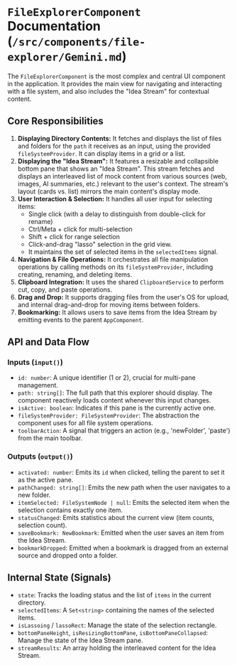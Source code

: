 # `FileExplorerComponent` Documentation (`/src/components/file-explorer/Gemini.md`)

The `FileExplorerComponent` is the most complex and central UI component in the application. It provides the main view for navigating and interacting with a file system, and also includes the "Idea Stream" for contextual content.

## Core Responsibilities

1.  **Displaying Directory Contents:** It fetches and displays the list of files and folders for the `path` it receives as an input, using the provided `fileSystemProvider`. It can display items in a grid or a list.
2.  **Displaying the "Idea Stream":** It features a resizable and collapsible bottom pane that shows an "Idea Stream". This stream fetches and displays an interleaved list of mock content from various sources (web, images, AI summaries, etc.) relevant to the user's context. The stream's layout (cards vs. list) mirrors the main content's display mode.
3.  **User Interaction & Selection:** It handles all user input for selecting items:
    - Single click (with a delay to distinguish from double-click for rename)
    - Ctrl/Meta + click for multi-selection
    - Shift + click for range selection
    - Click-and-drag "lasso" selection in the grid view.
    - It maintains the set of selected items in the `selectedItems` signal.
4.  **Navigation & File Operations:** It orchestrates all file manipulation operations by calling methods on its `fileSystemProvider`, including creating, renaming, and deleting items.
5.  **Clipboard Integration:** It uses the shared `ClipboardService` to perform cut, copy, and paste operations.
6.  **Drag and Drop:** It supports dragging files from the user's OS for upload, and internal drag-and-drop for moving items between folders.
7.  **Bookmarking:** It allows users to save items from the Idea Stream by emitting events to the parent `AppComponent`.

## API and Data Flow

### Inputs (`input()`)

-   `id: number`: A unique identifier (1 or 2), crucial for multi-pane management.
-   `path: string[]`: The full path that this explorer should display. The component reactively loads content whenever this input changes.
-   `isActive: boolean`: Indicates if this pane is the currently active one.
-   `fileSystemProvider: FileSystemProvider`: The abstraction the component uses for all file system operations.
-   `toolbarAction`: A signal that triggers an action (e.g., 'newFolder', 'paste') from the main toolbar.

### Outputs (`output()`)

-   `activated: number`: Emits its `id` when clicked, telling the parent to set it as the active pane.
-   `pathChanged: string[]`: Emits the new path when the user navigates to a new folder.
-   `itemSelected: FileSystemNode | null`: Emits the selected item when the selection contains exactly one item.
-   `statusChanged`: Emits statistics about the current view (item counts, selection count).
-   `saveBookmark: NewBookmark`: Emitted when the user saves an item from the Idea Stream.
-   `bookmarkDropped`: Emitted when a bookmark is dragged from an external source and dropped onto a folder.

## Internal State (Signals)

-   `state`: Tracks the loading status and the list of `items` in the current directory.
-   `selectedItems`: A `Set<string>` containing the names of the selected items.
-   `isLassoing` / `lassoRect`: Manage the state of the selection rectangle.
-   `bottomPaneHeight`, `isResizingBottomPane`, `isBottomPaneCollapsed`: Manage the state of the Idea Stream pane.
-   `streamResults`: An array holding the interleaved content for the Idea Stream.